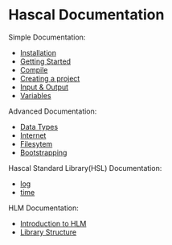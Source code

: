 # Hascal Documentation

Simple Documentation:
- [Installation](Installation.md)
- [Getting Started](GettingStarted.md)
- [Compile](Compile.md)
- [Creating a project](FirstApplication.md)
- [Input & Output](Input&output.md)
- [Variables](Variables.md)

Advanced Documentation:
- [Data Types](DataTypes.md)
- [Internet](Internet.md)
- [Filesytem](Filesytem.md)
- [Bootstrapping](Bootstrapping.md)

Hascal Standard Library(HSL) Documentation:
- [log](hsl/log.md)
- [time](hsl/time.md)

HLM Documentation:
- [Introduction to HLM](HLM.md)
- [Library Structure](LibraryStructure.md)
